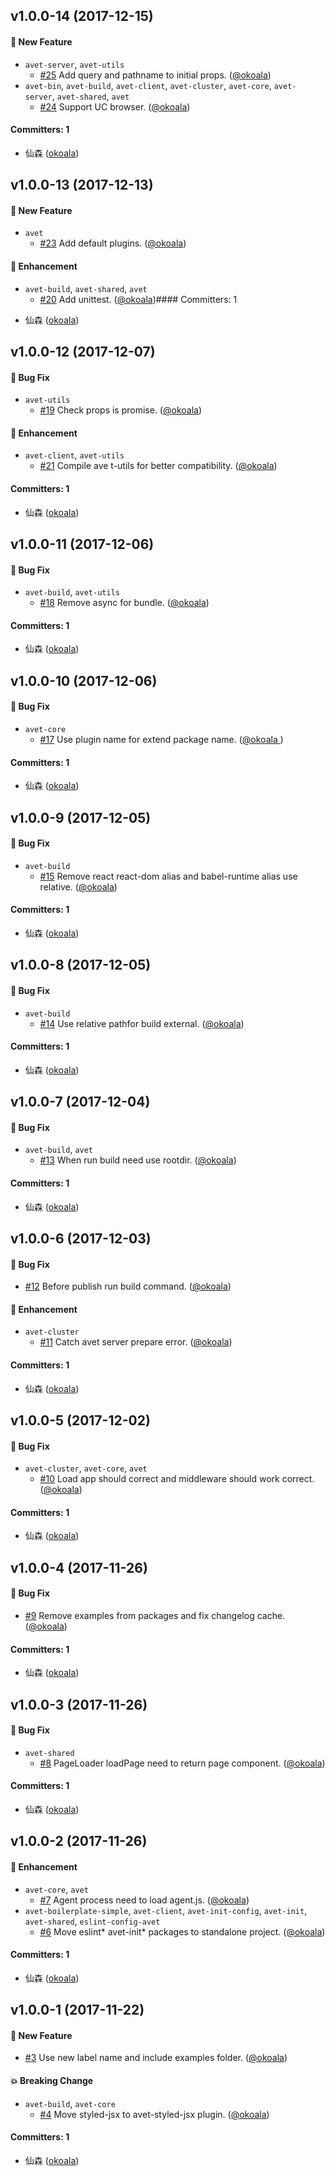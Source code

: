 ## v1.0.0-14 (2017-12-15)

#### :rocket: New Feature

* `avet-server`, `avet-utils`
  * [#25](https://github.com/avetjs/avet/pull/25) Add query and pathname to initial props. ([@okoala](https://github.com/okoala))
* `avet-bin`, `avet-build`, `avet-client`, `avet-cluster`, `avet-core`, `avet-server`, `avet-shared`, `avet`
  * [#24](https://github.com/avetjs/avet/pull/24) Support UC browser. ([@okoala](https://github.com/okoala))

#### Committers: 1

* 仙森 ([okoala](https://github.com/okoala))

## v1.0.0-13 (2017-12-13)

#### :rocket: New Feature

* `avet`
  * [#23](https://github.com/avetjs/avet/pull/23) Add default plugins. ([@okoala](https://github.com/okoala))

#### :nail_care: Enhancement

* `avet-build`, `avet-shared`, `avet`
  * [#20](https://github.com/avetjs/avet/pull/20) Add unittest. ([@okoala](https://github.com/okoala))#### Committers: 1

- 仙森 ([okoala](https://github.com/okoala))

## v1.0.0-12 (2017-12-07)

#### :bug: Bug Fix

* `avet-utils`
  * [#19](https://github.com/avetjs/avet/pull/19) Check props is promise.
    ([@okoala](https://github.com/okoala))

#### :nail_care: Enhancement

* `avet-client`, `avet-utils`
  * [#21](https://github.com/avetjs/avet/pull/21) Compile ave t-utils for better
    compatibility. ([@okoala](https://github.com/okoala))

#### Committers: 1

* 仙森 ([okoala](https://github.com/okoala))

## v1.0.0-11 (2017-12-06)

#### :bug: Bug Fix

* `avet-build`, `avet-utils`
  * [#18](https://github.com/avetjs/avet/pull/18) Remove async for bundle.
    ([@okoala](https://github.com/okoala))

#### Committers: 1

* 仙森 ([okoala](https://github.com/okoala))

## v1.0.0-10 (2017-12-06)

#### :bug: Bug Fix

* `avet-core`
  * [#17](https://github.com/avetjs/avet/pull/17) Use plugin name for extend
    package name. ([@okoala ](https://github.com/okoala))

#### Committers: 1

* 仙森 ([okoala](https://github.com/okoala))

## v1.0.0-9 (2017-12-05)

#### :bug: Bug Fix

* `avet-build`
  * [#15](https://github.com/avetjs/avet/pull/15) Remove react react-dom alias
    and babel-runtime alias use relative. ([@okoala](https://github.com/okoala))

#### Committers: 1

* 仙森 ([okoala](https://github.com/okoala))

## v1.0.0-8 (2017-12-05)

#### :bug: Bug Fix

* `avet-build`
  * [#14](https://github.com/avetjs/avet/pull/14) Use relative pathfor build
    external. ([@okoala](https://github.com/okoala))

#### Committers: 1

* 仙森 ([okoala](https://github.com/okoala))

## v1.0.0-7 (2017-12-04)

#### :bug: Bug Fix

* `avet-build`, `avet`
  * [#13](https://github.com/avetjs/avet/pull/13) When run build need use
    rootdir. ([@okoala](https://github.com/okoala))

#### Committers: 1

* 仙森 ([okoala](https://github.com/okoala))

## v1.0.0-6 (2017-12-03)

#### :bug: Bug Fix

* [#12](https://github.com/avetjs/avet/pull/12) Before publish run build
  command. ([@okoala](https://github.com/okoala))

#### :nail_care: Enhancement

* `avet-cluster`
  * [#11](https://github.com/avetjs/avet/pull/11) Catch avet server prepare
    error. ([@okoala](https://github.com/okoala))

#### Committers: 1

* 仙森 ([okoala](https://github.com/okoala))

## v1.0.0-5 (2017-12-02)

#### :bug: Bug Fix

* `avet-cluster`, `avet-core`, `avet`
  * [#10](https://github.com/avetjs/avet/pull/10) Load app should correct and
    middleware should work correct. ([@okoala](https://github.com/okoala))

#### Committers: 1

* 仙森 ([okoala](https://github.com/okoala))

## v1.0.0-4 (2017-11-26)

#### :bug: Bug Fix

* [#9](https://github.com/avetjs/avet/pull/9) Remove examples from packages and
  fix changelog cache. ([@okoala](https://github.com/okoala))

#### Committers: 1

* 仙森 ([okoala](https://github.com/okoala))

## v1.0.0-3 (2017-11-26)

#### :bug: Bug Fix

* `avet-shared`
  * [#8](https://github.com/avetjs/avet/pull/8) PageLoader loadPage need to
    return page component. ([@okoala](https://github.com/okoala))

#### Committers: 1

* 仙森 ([okoala](https://github.com/okoala))

## v1.0.0-2 (2017-11-26)

#### :nail_care: Enhancement

* `avet-core`, `avet`
  * [#7](https://github.com/avetjs/avet/pull/7) Agent process need to load
    agent.js. ([@okoala](https://github.com/okoala))
* `avet-boilerplate-simple`, `avet-client`, `avet-init-config`, `avet-init`,
  `avet-shared`, `eslint-config-avet`
  * [#6](https://github.com/avetjs/avet/pull/6) Move eslint* avet-init* packages
    to standalone project. ([@okoala](https://github.com/okoala))

#### Committers: 1

* 仙森 ([okoala](https://github.com/okoala))

## v1.0.0-1 (2017-11-22)

#### :rocket: New Feature

* [#3](https://github.com/avetjs/avet/pull/3) Use new label name and include
  examples folder. ([@okoala](https://github.com/okoala))

#### :boom: Breaking Change

* `avet-build`, `avet-core`
  * [#4](https://github.com/avetjs/avet/pull/4) Move styled-jsx to
    avet-styled-jsx plugin. ([@okoala](https://github.com/okoala))

#### Committers: 1

* 仙森 ([okoala](https://github.com/okoala))

